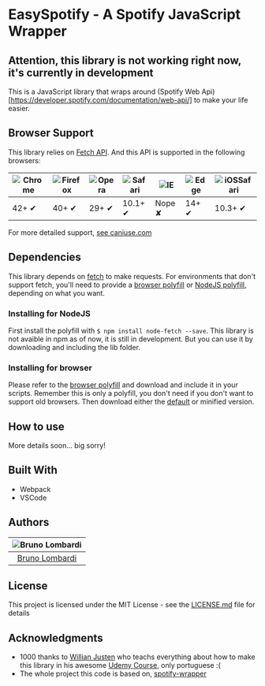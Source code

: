 # EasySpotify - A Spotify JavaScript Wrapper
## Attention, this library is not working right now, it's currently in development

This is a JavaScript library that wraps around (Spotify Web Api)[https://developer.spotify.com/documentation/web-api/] to make your life easier.

## Browser Support

This library relies on [Fetch API](https://fetch.spec.whatwg.org/). And this API is supported in the following browsers:

![Chrome](https://github.com/alrra/browser-logos/raw/master/src/chrome/chrome_128x128.png) | ![Firefox](https://github.com/alrra/browser-logos/raw/master/src/firefox/firefox_128x128.png) | ![Opera](https://github.com/alrra/browser-logos/raw/master/src/opera/opera_128x128.png) | ![Safari](https://github.com/alrra/browser-logos/raw/master/src/safari/safari_128x128.png) | ![IE](https://cloud.githubusercontent.com/assets/398893/3528325/20373e76-078e-11e4-8e3a-1cb86cf506f0.png) | ![Edge](https://github.com/alrra/browser-logos/raw/master/src/edge/edge_128x128.png) | ![iOSSafari](https://github.com/alrra/browser-logos/raw/master/src/safari-ios/safari-ios_128x128.png) |
--- | --- | --- | --- | --- | --- | --- |
42+ ✔ | 40+ ✔ | 29+ ✔ | 10.1+ ✔ | Nope ✘ | 14+ ✔ | 10.3+ ✔ |

For more detailed support, [see caniuse.com](https://caniuse.com/#feat=fetch)

## Dependencies

This library depends on [fetch](https://fetch.spec.whatwg.org/) to make requests. For environments that don't support fetch, you'll need to provide a [browser polyfill](https://github.com/github/fetch) or [NodeJS polyfill](https://github.com/bitinn/node-fetch), depending on what you want.

### Installing for NodeJS

First install the polyfill with `$ npm install node-fetch --save`. This library is not avaible in npm as of now, it is still in development. But you can use it by downloading and including the lib folder.

### Installing for browser

Please refer to the [browser polyfill](https://github.com/github/fetch) and download and include it in your scripts. Remember this is only a polyfill, you don't need if you don't want to support old browsers. Then download either the [default](https://raw.githubusercontent.com/bruno-lombardi/easy-spotify/master/dist/spotify-wrapper.umd.js) or minified version.

## How to use

More details soon... big sorry!

## Built With

* Webpack
* VSCode

## Authors

| ![Bruno Lombardi](https://avatars2.githubusercontent.com/u/7153294?s=150&v=4)|
|:---------------------:|
|  [Bruno Lombardi](https://github.com/bruno-lombardi)   |

## License

This project is licensed under the MIT License - see the [LICENSE.md](LICENSE.md) file for details

## Acknowledgments

* 1000 thanks to [Willian Justen](https://github.com/willianjusten/) who teachs everything about how to make this library in his awesome [Udemy Course](https://www.udemy.com/js-com-tdd-na-pratica/), only portuguese :(
* The whole project this code is based on, [spotify-wrapper](https://github.com/willianjusten/spotify-wrapper)
